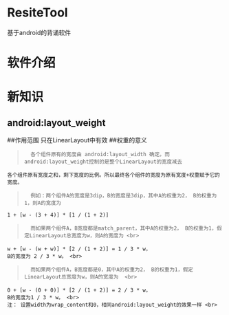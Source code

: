 # ResiteTool
基于android的背诵软件

软件介绍
=======================

新知识
=======================
android:layout_weight
--------------------------
##作用范围
    只在LinearLayout中有效
##权重的意义
>       各个组件原有的宽度由 android:layout_width 确定。而android:layout_weight控制的是整个LinearLayout的宽度减去  
    各个组件原有宽度之和，剩下宽度的比例。所以最终各个组件的宽度为原有宽度+权重赋予它的宽度。  
>       例如：两个组件A的宽度是3dip，B的宽度是3dip，其中A的权重为2， B的权重为1，则A的宽度为  
    1 + [w - (3 + 4)] * [1 / (1 + 2)]  
>       而如果两个组件A，B宽度都是match_parent，其中A的权重为2， B的权重为1，假定LinearLayout总宽度为w，则A的宽度为 <br>
    w + [w - (w + w)] * [2 / (1 + 2)] = 1 / 3 * w，  
    B的宽度为 2 / 3 * w。 <br>
>       而如果两个组件A，B宽度都是0，其中A的权重为2， B的权重为1，假定LinearLayout总宽度为w，则A的宽度为  <br>
    0 + [w - (0 + 0)] * [2 / (1 + 2)] = 2 / 3 * w，  
    B的宽度为1 / 3 * w。 <br>
    注： 设置width为wrap_content和0，相同android:layout_weight的效果一样 <br>

